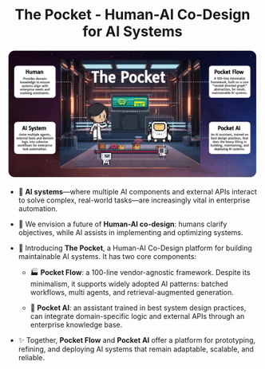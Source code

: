 <h1 align="center">The Pocket - Human-AI Co-Design for AI Systems</h1>

<div align="center">
  <img src="./pocket.png"/>
</div>


- 🧙 **AI systems**—where multiple AI components and external APIs interact to solve complex, real-world tasks—are increasingly vital in enterprise automation. 

- 🌈 We envision a future of **Human-AI co-design**: humans clarify objectives, while AI assists in implementing and optimizing systems.

- 🔮 Introducing **The Pocket**, a Human-AI Co-Design platform for building maintainable AI systems. It has two core components:

    - 🏭 **Pocket Flow**: a 100-line vendor-agnostic framework. Despite its minimalism, it supports widely adopted AI patterns: batched workflows, multi agents, and retrieval-augmented generation.
    
    - 🤖 **Pocket AI**: an assistant trained in best system design practices, can integrate domain-specific logic and external APIs through an enterprise knowledge base.
    
- ✨ Together, **Pocket Flow** and **Pocket AI** offer a platform for prototyping, refining, and deploying AI systems that remain adaptable, scalable, and reliable.
